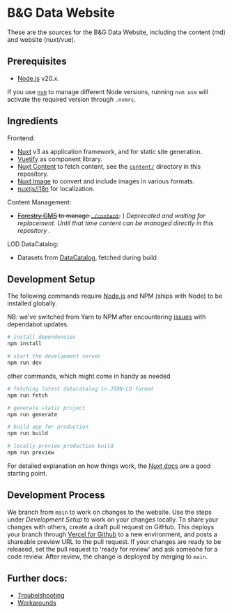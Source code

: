 # B&G Data Website

These are the sources for the B&G Data Website, including the content (md) and website (nuxt/vue).

## Prerequisites

- [Node.js](https://nodejs.org/) v20.x.

If you use [`nvm`](https://github.com/nvm-sh/nvm) to manage different Node versions, running `nvm use` will activate the required version through `.nvmrc`.

## Ingredients
Frontend:
- [Nuxt](https://nuxt.com) v3 as application framework, and for static site generation.
- [Vuetify](https://vuetifyjs.com/en/) as component library.
- [Nuxt Content](https://content.nuxtjs.org/) to fetch content, see the [`content/`](./content/) directory in this repository.
- [Nuxt Image](https://image.nuxtjs.org/) to convert and include images in various formats.
- [nuxtjs/i18n](https://i18n.nuxtjs.org/) for localization.

Content Management:
- ~~[Forestry CMS](https://forestry.io/) to manage [`./content`](./content/).~~ ) _Deprecated and waiting for replacement. Until that time content can be managed directly in this repository ._

LOD DataCatalog:
- Datasets from [DataCatalog](https://data.beeldengeluid.nl/id/datacatalog/0001), fetched during build

## Development Setup

The following commands require [Node.js](https://nodejs.org/) and NPM (ships with Node) to be installed globally.

NB: we've switched from Yarn to NPM after encountering [issues](https://github.com/yarnpkg/berry/issues/3416#issuecomment-932397620) with dependabot updates.

```bash
# install dependencies
npm install

# start the development server
npm run dev
```

other commands, which might come in handy as needed
```bash
# fetching latest datacatalog in JSON-LD format
npm run fetch

# generate static project
npm run generate

# build app for production
npm run build

# locally preview production build
npm run preview
```

For detailed explanation on how things work, the [Nuxt docs](https://nuxt.com) are a good starting point.

## Development Process

We branch from `main` to work on changes to the website. Use the steps under _Development Setup_ to work on your changes locally. To share your changes with others, create a draft pull request on GitHub. This deploys your branch through [Vercel for Github](https://vercel.com/docs/concepts/git/vercel-for-github) to a new environment, and posts a shareable preview URL to the pull request. If your changes are ready to be released, set the pull request to 'ready for review' and ask someone for a code review. After review, the change is deployed by merging to `main`.


## Further docs:

- [Troubelshooting](./docs/troubleshooting.md)
- [Workarounds](./docs/workarounds.md)